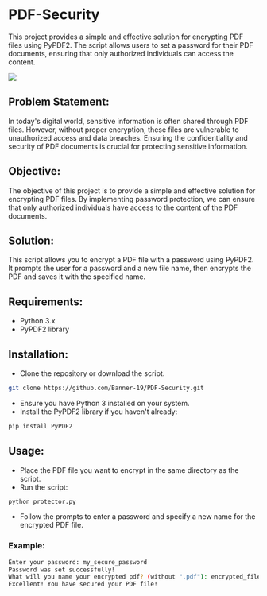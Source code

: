 # PDF-Security
This project provides a simple and effective solution for encrypting PDF files using PyPDF2. The script allows users to set a password for their PDF documents, ensuring that only authorized individuals can access the content.

![](https://s.smallpdf.com/static/cms/f/102628/300x180/3865649eef/8bfe6e572c81ad5bdc63.svg)
## Problem Statement:
In today's digital world, sensitive information is often shared through PDF files. However, without proper encryption, these files are vulnerable to unauthorized access and data breaches. Ensuring the confidentiality and security of PDF documents is crucial for protecting sensitive information.

## Objective:
The objective of this project is to provide a simple and effective solution for encrypting PDF files. By implementing password protection, we can ensure that only authorized individuals have access to the content of the PDF documents.

## Solution:
This script allows you to encrypt a PDF file with a password using PyPDF2. It prompts the user for a password and a new file name, then encrypts the PDF and saves it with the specified name.

## Requirements:

* Python 3.x
* PyPDF2 library
## Installation:

* Clone the repository or download the script.
```bash
git clone https://github.com/Banner-19/PDF-Security.git
```
* Ensure you have Python 3 installed on your system.
* Install the PyPDF2 library if you haven't already:
```bash
pip install PyPDF2
```
## Usage:

* Place the PDF file you want to encrypt in the same directory as the script.
* Run the script:
```bash
python protector.py
```
* Follow the prompts to enter a password and specify a new name for the encrypted PDF file.
### Example:
```bash
Enter your password: my_secure_password
Password was set successfully!
What will you name your encrypted pdf? (without ".pdf"): encrypted_file
Excellent! You have secured your PDF file!
```
